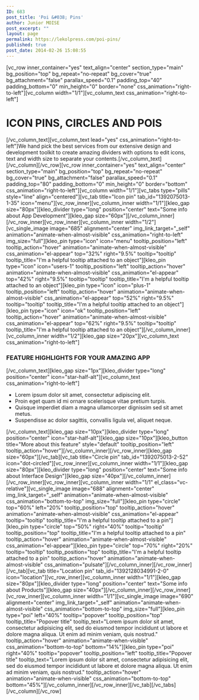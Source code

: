 ```yaml
---
ID: 683
post_title: 'Poi &#038; Pins'
author: Junior MOISE
post_excerpt: ""
layout: page
permalink: https://lekolpress.com/poi-pins/
published: true
post_date: 2014-02-26 15:08:55
---
```

[vc_row inner_container="yes" text_align="center" section_type="main" bg_position="top" bg_repeat="no-repeat" bg_cover="true" bg_attachment="false" parallax_speed="0.1" padding_top="40" padding_bottom="0" min_height="0" border="none" css_animation="right-to-left"][vc_column width="1/1"][vc_column_text css_animation="right-to-left"]
<h1>ICON PINS, CIRCLES AND POIS</h1>
[/vc_column_text][vc_column_text lead="yes" css_animation="right-to-left"]We hand pick the best services from our extensive design and development toolkit to create amazing dividers with options to edit icons, text and width size to separate your contents.[/vc_column_text][/vc_column][/vc_row][vc_row inner_container="yes" text_align="center" section_type="main" bg_position="top" bg_repeat="no-repeat" bg_cover="true" bg_attachment="false" parallax_speed="0.1" padding_top="80" padding_bottom="0" min_height="0" border="bottom" css_animation="right-to-left"][vc_column width="1/1"][vc_tabs type="pills" style="line" align="centered"][vc_tab title="Icon pin" tab_id="1392075013-1-35" icon="menu"][vc_row_inner][vc_column_inner width="1/1"][kleo_gap size="80px"][kleo_divider type="long" position="center" text="Some info about App Development"][kleo_gap size="60px"][/vc_column_inner][/vc_row_inner][vc_row_inner][vc_column_inner width="1/2"][vc_single_image image="685" alignment="center" img_link_target="_self" animation="animate-when-almost-visible" css_animation="right-to-left" img_size="full"][kleo_pin type="icon" icon="menu" tooltip_position="left" tooltip_action="hover" animation="animate-when-almost-visible" css_animation="el-appear" top="32%" right="9.5%" tooltip="tooltip" tooltip_title="I'm a helpful tooltip attached to an object"][kleo_pin type="icon" icon="users-1" tooltip_position="left" tooltip_action="hover" animation="animate-when-almost-visible" css_animation="el-appear" top="42%" right="9.5%" tooltip="tooltip" tooltip_title="I'm a helpful tooltip attached to an object"][kleo_pin type="icon" icon="plus-1" tooltip_position="left" tooltip_action="hover" animation="animate-when-almost-visible" css_animation="el-appear" top="52%" right="9.5%" tooltip="tooltip" tooltip_title="I'm a helpful tooltip attached to an object"][kleo_pin type="icon" icon="ok" tooltip_position="left" tooltip_action="hover" animation="animate-when-almost-visible" css_animation="el-appear" top="62%" right="9.5%" tooltip="tooltip" tooltip_title="I'm a helpful tooltip attached to an object"][/vc_column_inner][vc_column_inner width="1/2"][kleo_gap size="20px"][vc_column_text css_animation="right-to-left"]
<h3>FEATURE HIGHLIGHTS FOR <strong>YOUR AMAZING APP</strong></h3>
[/vc_column_text][kleo_gap size="1px"][kleo_divider type="long" position="center" icon="star-half-alt"][vc_column_text css_animation="right-to-left"]
<ul>
	<li>Lorem ipsum dolor sit amet, consectetur adipiscing elit.</li>
	<li>Proin eget quam id mi ornare scelerisque vitae pretium turpis.</li>
	<li>Quisque imperdiet diam a magna ullamcorper dignissim sed sit amet metus.</li>
	<li>Suspendisse ac dolor sagittis, convallis ligula vel, aliquet neque.</li>
</ul>
[/vc_column_text][kleo_gap size="10px"][kleo_divider type="long" position="center" icon="star-half-alt"][kleo_gap size="10px"][kleo_button title="More about this feature" style="default" tooltip_position="left" tooltip_action="hover"][/vc_column_inner][/vc_row_inner][kleo_gap size="60px"][/vc_tab][vc_tab title="Circle pin" tab_id="1392075013-2-52" icon="dot-circled"][vc_row_inner][vc_column_inner width="1/1"][kleo_gap size="80px"][kleo_divider type="long" position="center" text="Some info about Interface Design"][kleo_gap size="40px"][/vc_column_inner][/vc_row_inner][vc_row_inner][vc_column_inner width="1/1" el_class="vc-relative"][vc_single_image image="688" alignment="center" img_link_target="_self" animation="animate-when-almost-visible" css_animation="bottom-to-top" img_size="full"][kleo_pin type="circle" top="60%" left="20%" tooltip_position="top" tooltip_action="hover" animation="animate-when-almost-visible" css_animation="el-appear" tooltip="tooltip" tooltip_title="I'm a helpful tooltip attached to a pin"][kleo_pin type="circle" top="50%" right="40%" tooltip="tooltip" tooltip_position="top" tooltip_title="I'm a helpful tooltip attached to a pin" tooltip_action="hover" animation="animate-when-almost-visible" css_animation="el-appear"][kleo_pin type="circle" top="70%" right="20%" tooltip="tooltip" tooltip_position="top" tooltip_title="I'm a helpful tooltip attached to a pin" tooltip_action="hover" animation="animate-when-almost-visible" css_animation="pulsate"][/vc_column_inner][/vc_row_inner][/vc_tab][vc_tab title="Location pin" tab_id="1392128034991-2-0" icon="location"][vc_row_inner][vc_column_inner width="1/1"][kleo_gap size="80px"][kleo_divider type="long" position="center" text="Some info about Products"][kleo_gap size="40px"][/vc_column_inner][/vc_row_inner][vc_row_inner][vc_column_inner width="1/1"][vc_single_image image="690" alignment="center" img_link_target="_self" animation="animate-when-almost-visible" css_animation="bottom-to-top" img_size="full"][kleo_pin type="poi" left="40%" tooltip="popover" tooltip_position="top" tooltip_title="Popover title" tooltip_text="Lorem ipsum dolor sit amet, consectetur adipisicing elit, sed do eiusmod tempor incididunt ut labore et dolore magna aliqua. Ut enim ad minim veniam, quis nostrud." tooltip_action="hover" animation="animate-when-visible" css_animation="bottom-to-top" bottom="14%"][kleo_pin type="poi" right="40%" tooltip="popover" tooltip_position="left" tooltip_title="Popover title" tooltip_text="Lorem ipsum dolor sit amet, consectetur adipisicing elit, sed do eiusmod tempor incididunt ut labore et dolore magna aliqua. Ut enim ad minim veniam, quis nostrud." tooltip_action="hover" animation="animate-when-visible" css_animation="bottom-to-top" bottom="45%"][/vc_column_inner][/vc_row_inner][/vc_tab][/vc_tabs][/vc_column][/vc_row]